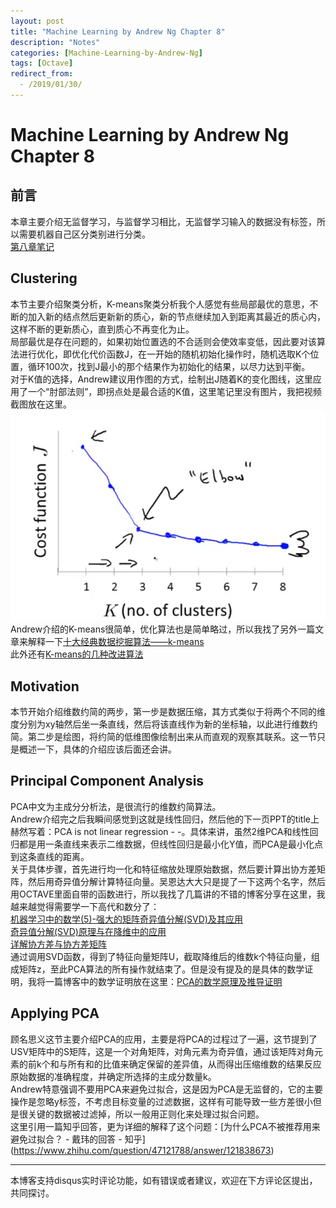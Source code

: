 ```yaml
---
layout: post
title: "Machine Learning by Andrew Ng Chapter 8"
description: "Notes"
categories: [Machine-Learning-by-Andrew-Ng]
tags: [Octave]
redirect_from:
  - /2019/01/30/
---
```

# Machine Learning by Andrew Ng Chapter 8
 
## 前言  
本章主要介绍无监督学习，与监督学习相比，无监督学习输入的数据没有标签，所以需要机器自己区分类别进行分类。  
[第八章笔记](https://www.coursera.org/learn/machine-learning/resources/kGWsY)  

## Clustering  
本节主要介绍聚类分析，K-means聚类分析我个人感觉有些局部最优的意思，不断的加入新的结点然后更新新的质心，新的节点继续加入到距离其最近的质心内，这样不断的更新质心，直到质心不再变化为止。  
局部最优是存在问题的，如果初始位置选的不合适则会使效率变低，因此要对该算法进行优化，即优化代价函数J，在一开始的随机初始化操作时，随机选取K个位置，循环100次，找到J最小的那个结果作为初始化的结果，以尽力达到平衡。  
对于K值的选择，Andrew建议用作图的方式，绘制出J随着K的变化图线，这里应用了一个“肘部法则”，即拐点处是最合适的K值，这里笔记里没有图片，我把视频截图放在这里。  
![avatar-w120](/images/QQ截图20190131093252.png "Elbow method")  
Andrew介绍的K-means很简单，优化算法也是简单略过，所以我找了另外一篇文章来解释一下[十大经典数据挖掘算法——k-means](http://www.cnblogs.com/en-heng/p/5173704.html)  
此外还有[K-means的几种改进算法](https://www.cnblogs.com/yixuan-xu/p/6272208.html)  

## Motivation  
本节开始介绍维数约简的两步，第一步是数据压缩，其方式类似于将两个不同的维度分别为xy轴然后坐一条直线，然后将该直线作为新的坐标轴，以此进行维数约简。第二步是绘图，将约简的低维图像绘制出来从而直观的观察其联系。这一节只是概述一下，具体的介绍应该后面还会讲。  

## Principal Component Analysis  
PCA中文为主成分分析法，是很流行的维数约简算法。  
Andrew介绍完之后我瞬间感觉到这就是线性回归，然后他的下一页PPT的title上赫然写着：PCA is not linear regression - -。具体来讲，虽然2维PCA和线性回归都是用一条直线来表示二维数据，但线性回归是最小化Y值，而PCA是最小化点到这条直线的距离。  
关于具体步骤，首先进行均一化和特征缩放处理原始数据，然后要计算出协方差矩阵，然后用奇异值分解计算特征向量。吴恩达大大只是提了一下这两个名字，然后用OCTAVE里面自带的函数进行，所以我找了几篇讲的不错的博客分享在这里，我越来越觉得需要学一下高代和数分了：  
[机器学习中的数学(5)-强大的矩阵奇异值分解(SVD)及其应用](http://www.cnblogs.com/LeftNotEasy/archive/2011/01/19/svd-and-applications.html)   
[奇异值分解(SVD)原理与在降维中的应用](https://www.cnblogs.com/pinard/p/6251584.html)  
[详解协方差与协方差矩阵](https://blog.csdn.net/ybdesire/article/details/6270328)  
通过调用SVD函数，得到了特征向量矩阵U，截取降维后的维数k个特征向量，组成矩阵z，至此PCA算法的所有操作就结束了。但是没有提及的是具体的数学证明，我将一篇博客中的数学证明放在这里：[PCA的数学原理及推导证明](https://zhuanlan.zhihu.com/p/26951643)  

## Applying PCA  
顾名思义这节主要介绍PCA的应用，主要是将PCA的过程过了一遍，这节提到了USV矩阵中的S矩阵，这是一个对角矩阵，对角元素为奇异值，通过该矩阵对角元素的前k个和与所有和的比值来确定保留的差异值，从而得出压缩维数的结果反应原始数据的准确程度，并确定所选择的主成分数量k。  
Andrew特意强调不要用PCA来避免过拟合，这是因为PCA是无监督的，它的主要操作是忽略y标签，不考虑目标变量的过滤数据，这样有可能导致一些方差很小但是很关键的数据被过滤掉，所以一般用正则化来处理过拟合问题。  
这里引用一篇知乎回答，更为详细的解释了这个问题：[为什么PCA不被推荐用来避免过拟合？ - 戴玮的回答 - 知乎]
(https://www.zhihu.com/question/47121788/answer/121838673)  

---
本博客支持disqus实时评论功能，如有错误或者建议，欢迎在下方评论区提出，共同探讨。

